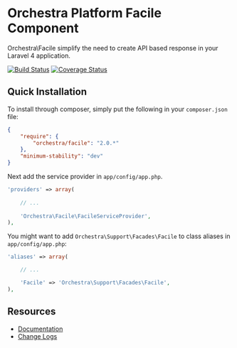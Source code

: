 Orchestra Platform Facile Component
==============
 
Orchestra\Facile simplify the need to create API based response in your Laravel 4 application.

[![Build Status](https://travis-ci.org/orchestral/facile.png?branch=2.0)](https://travis-ci.org/orchestral/facile) [![Coverage Status](https://coveralls.io/repos/orchestral/facile/badge.png?branch=2.0)](https://coveralls.io/r/orchestral/facile?branch=2.0)

## Quick Installation

To install through composer, simply put the following in your `composer.json` file:

```json
{
	"require": {
		"orchestra/facile": "2.0.*"
	},
	"minimum-stability": "dev"
}
```

Next add the service provider in `app/config/app.php`.

```php
'providers' => array(
	
	// ...
	
	'Orchestra\Facile\FacileServiceProvider',
),
```

You might want to add `Orchestra\Support\Facades\Facile` to class aliases in `app/config/app.php`:

```php
'aliases' => array(

	// ...

	'Facile' => 'Orchestra\Support\Facades\Facile',
),
```

## Resources

* [Documentation](http://orchestraplatform.com/docs/2.0/components/facile)
* [Change Logs](https://github.com/orchestral/facile/wiki/Change-Logs)
